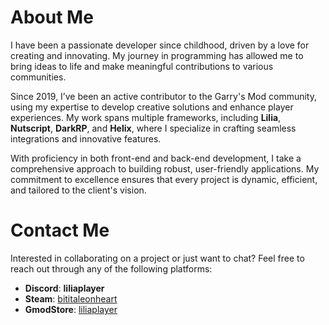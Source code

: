 # About Me

I have been a passionate developer since childhood, driven by a love for creating and innovating. My journey in programming has allowed me to bring ideas to life and make meaningful contributions to various communities.

Since 2019, I’ve been an active contributor to the Garry's Mod community, using my expertise to develop creative solutions and enhance player experiences. My work spans multiple frameworks, including **Lilia**, **Nutscript**, **DarkRP**, and **Helix**, where I specialize in crafting seamless integrations and innovative features.

With proficiency in both front-end and back-end development, I take a comprehensive approach to building robust, user-friendly applications. My commitment to excellence ensures that every project is dynamic, efficient, and tailored to the client's vision.

# Contact Me

Interested in collaborating on a project or just want to chat? Feel free to reach out through any of the following platforms:

- **Discord**: **liliaplayer**  
- **Steam**: [bititaleonheart](https://steamcommunity.com/id/bititaleonheart/)  
- **GmodStore**: [liliaplayer](https://www.gmodstore.com/users/liliaplayer)
